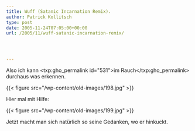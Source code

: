 ```yaml
---
title: Wuff (Satanic Incarnation Remix).
author: Patrick Kollitsch
type: post
date: 2005-11-24T07:05:00+00:00
url: /2005/11/wuff-satanic-incarnation-remix/




---
```

Also ich kann <txp:gho_permalink id="531">im Rauch</txp:gho_permalink> durchaus was erkennen. 

{{< figure src="/wp-content/old-images/198.jpg" >}}

Hier mal mit Hilfe:

{{< figure src="/wp-content/old-images/199.jpg" >}}

Jetzt macht man sich natürlich so seine Gedanken, wo er hinkuckt.
